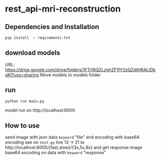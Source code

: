 # rest_api-mri-reconstruction
## Dependencies and Installation
```bash
pip install -r reqirements.txt
```
## download models
URL: https://drive.google.com/drive/folders/1FTrf8QZLzghZF1fY3zQZdtHRALiDbqKl?usp=sharing
Move models to models folder
## run
```bash
python run main.py
```
model run on http://localhost:8000

## How to use

send image with json data `keyword` "file" and encoding with base64 encoding see on `test.py` line 13 -> 21 to http://localhost:8000/{fast,slow}/{3x,5x,8x}
and get response image base64 encoding on data with `keyword` "response"
